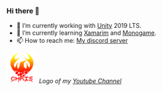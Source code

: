 ### Hi there 👋
- 🚀 I’m currently working with [Unity](https://unity3d.com/pt/unity/qa/lts-releases) 2019 LTS.
- 🌱 I’m currently learning [Xamarim](https://dotnet.microsoft.com/apps/xamarin) and [Monogame](https://www.monogame.net).
- 📫 How to reach me: [My discord server](https://chrisdbhr.github.io/discordlink)

![CHRISdbhr logo](https://github.com/Chrisdbhr/chrisdbhr.github.io/blob/master/apple-touch-icon-72x72.png?raw=true) 
*Logo of my [Youtube Channel](https://www.youtube.com/channel/UCIhtcO3lc2tC2GDnUxW-4KQ)*

<!--
**Chrisdbhr/chrisdbhr** is a ✨ _special_ ✨ repository because its `README.md` (this file) appears on your GitHub profile.

Here are some ideas to get you started:

- 🔭 I’m currently working on ...
- 🌱 I’m currently learning ...
- 👯 I’m looking to collaborate on ...
- 🤔 I’m looking for help with ...
- 💬 Ask me about ...
- 📫 How to reach me: ...
- 😄 Pronouns: ...
- ⚡ Fun fact: ...
-->
